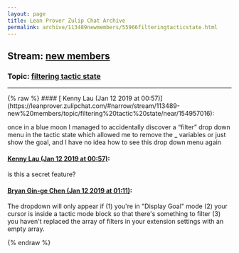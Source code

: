 ```yaml
---
layout: page
title: Lean Prover Zulip Chat Archive 
permalink: archive/113489newmembers/55966filteringtacticstate.html
---
```


## Stream: [new members](https://leanprover-community.github.io/archive/113489newmembers/index.html)
### Topic: [filtering tactic state](https://leanprover-community.github.io/archive/113489newmembers/55966filteringtacticstate.html)

---

<base href="https://leanprover.zulipchat.com">
{% raw %}
#### [ Kenny Lau (Jan 12 2019 at 00:57)](https://leanprover.zulipchat.com/#narrow/stream/113489-new%20members/topic/filtering%20tactic%20state/near/154957016):
<p>once in a blue moon I managed to accidentally discover a “filter” drop down menu in the tactic state which allowed me to remove the _ variables or just show the goal, and I have no idea how to see this drop down menu again</p>

#### [ Kenny Lau (Jan 12 2019 at 00:57)](https://leanprover.zulipchat.com/#narrow/stream/113489-new%20members/topic/filtering%20tactic%20state/near/154957025):
<p>is this a secret feature?</p>

#### [ Bryan Gin-ge Chen (Jan 12 2019 at 01:11)](https://leanprover.zulipchat.com/#narrow/stream/113489-new%20members/topic/filtering%20tactic%20state/near/154957848):
<p>The dropdown will only appear if (1) you're in "Display Goal" mode (2) your cursor is inside a tactic mode block so that there's something to filter (3) you haven't replaced the array of filters in your extension settings with an empty array.</p>


{% endraw %}
